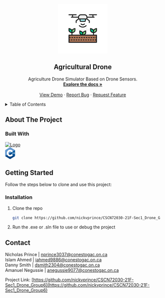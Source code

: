 <div id="top"></div>

<div align="center">
  
</div>

<!-- PROJECT LOGO -->
<br />
<div align="center">
  <a href="https://github.com/nickvprince/CSCN72030-21F-Sec1_Drone_Group6">
    <img src="images/logo.jpg" alt="Logo" width="160" height="160">
  </a>

<h2 align="center">Agricultural Drone</h2>

  <p align="center">
    Agriculture Drone Simulator Based on Drone Sensors. 
    <br />
    <a href="https://github.com/nickvprince/CSCN72030-21F-Sec1_Drone_Group6"><strong>Explore the docs »</strong></a>
    <br />
    <br />
    <a href="https://www.youtube.com/watch?v=dQw4w9WgXcQ">View Demo</a>
    ·
    <a href="https://github.com/nickvprince/CSCN72030-21F-Sec1_Drone_Group6/issues">Report Bug</a>
    ·
    <a href="https://github.com/nickvprince/CSCN72030-21F-Sec1_Drone_Group6/issues">Request Feature</a>
  </p>
</div>

<!-- TABLE OF CONTENTS -->
<details>
  <summary>Table of Contents</summary>
  <ol>
    <li>
      <a href="#about-the-project">About The Project</a>
      <ul>
        <li><a href="#built-with">Built With</a></li>
      </ul>
    </li>
    <li>
      <a href="#getting-started">Getting Started</a>
      <ul>
        <li><a href="#installation">Installation</a></li>
      </ul>
    </li>
    <li><a href="#contact">Contact</a></li>
  </ol>
</details>



<!-- ABOUT THE PROJECT -->
## About The Project

### Built With

<a href="https://visualstudio.microsoft.com/">
    <img src="https://upload.wikimedia.org/wikipedia/commons/thumb/5/59/Visual_Studio_Icon_2019.svg/1200px-Visual_Studio_Icon_2019.svg.png" alt="Logo" width="32" height="32">
</a>
<br />
<a href="https://www.cplusplus.com/">
    <img src="images/1200px-ISO_C++_Logo.svg.png" alt="Logo" width="32" height="38">
</a>

<!-- GETTING STARTED -->
## Getting Started

Follow the steps below to clone and use this project:

### Installation

1. Clone the repo
   ```sh
   git clone https://github.com/nickvprince/CSCN72030-21F-Sec1_Drone_Group6.git
   ```
2. Run the .exe or .sln file to use or debug the project


<!-- CONTACT -->
## Contact

Nicholas Prince | nprince3037@conestogac.on.ca
<br />
Islam Ahmed | iahmed9886@conestogac.on.ca
<br />
Danny Smith | dsmith2304@conestogac.on.ca
<br />
Amanuel Negussie | anegussie9077@conestogac.on.ca

Project Link: [https://github.com/nickvprince/CSCN72030-21F-Sec1_Drone_Group6](https://github.com/nickvprince/CSCN72030-21F-Sec1_Drone_Group6)
